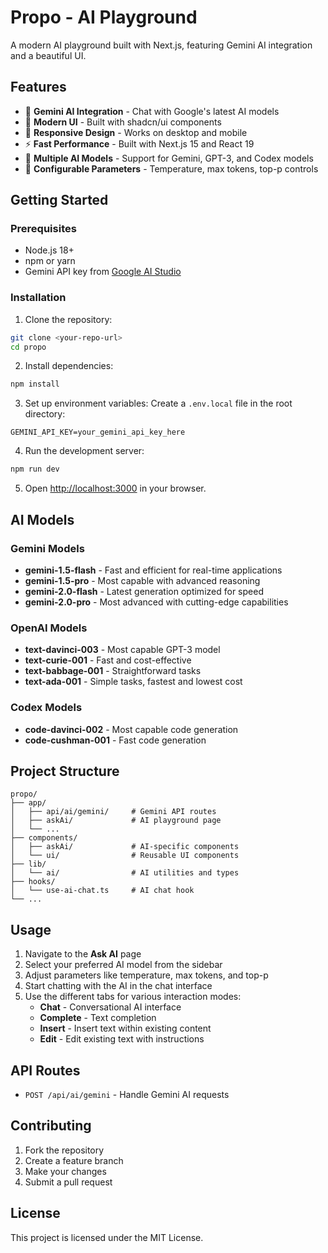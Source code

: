 # Propo - AI Playground

A modern AI playground built with Next.js, featuring Gemini AI integration and a beautiful UI.

## Features

- 🤖 **Gemini AI Integration** - Chat with Google's latest AI models
- 🎨 **Modern UI** - Built with shadcn/ui components
- 📱 **Responsive Design** - Works on desktop and mobile
- ⚡ **Fast Performance** - Built with Next.js 15 and React 19
- 🎯 **Multiple AI Models** - Support for Gemini, GPT-3, and Codex models
- 🔧 **Configurable Parameters** - Temperature, max tokens, top-p controls

## Getting Started

### Prerequisites

- Node.js 18+ 
- npm or yarn
- Gemini API key from [Google AI Studio](https://makersuite.google.com/app/apikey)

### Installation

1. Clone the repository:
```bash
git clone <your-repo-url>
cd propo
```

2. Install dependencies:
```bash
npm install
```

3. Set up environment variables:
Create a `.env.local` file in the root directory:
```env
GEMINI_API_KEY=your_gemini_api_key_here
```

4. Run the development server:
```bash
npm run dev
```

5. Open [http://localhost:3000](http://localhost:3000) in your browser.

## AI Models

### Gemini Models
- **gemini-1.5-flash** - Fast and efficient for real-time applications
- **gemini-1.5-pro** - Most capable with advanced reasoning
- **gemini-2.0-flash** - Latest generation optimized for speed
- **gemini-2.0-pro** - Most advanced with cutting-edge capabilities

### OpenAI Models
- **text-davinci-003** - Most capable GPT-3 model
- **text-curie-001** - Fast and cost-effective
- **text-babbage-001** - Straightforward tasks
- **text-ada-001** - Simple tasks, fastest and lowest cost

### Codex Models
- **code-davinci-002** - Most capable code generation
- **code-cushman-001** - Fast code generation

## Project Structure

```
propo/
├── app/
│   ├── api/ai/gemini/     # Gemini API routes
│   ├── askAi/             # AI playground page
│   └── ...
├── components/
│   ├── askAi/             # AI-specific components
│   └── ui/                # Reusable UI components
├── lib/
│   └── ai/                # AI utilities and types
├── hooks/
│   └── use-ai-chat.ts     # AI chat hook
└── ...
```

## Usage

1. Navigate to the **Ask AI** page
2. Select your preferred AI model from the sidebar
3. Adjust parameters like temperature, max tokens, and top-p
4. Start chatting with the AI in the chat interface
5. Use the different tabs for various interaction modes:
   - **Chat** - Conversational AI interface
   - **Complete** - Text completion
   - **Insert** - Insert text within existing content
   - **Edit** - Edit existing text with instructions

## API Routes

- `POST /api/ai/gemini` - Handle Gemini AI requests

## Contributing

1. Fork the repository
2. Create a feature branch
3. Make your changes
4. Submit a pull request

## License

This project is licensed under the MIT License.
